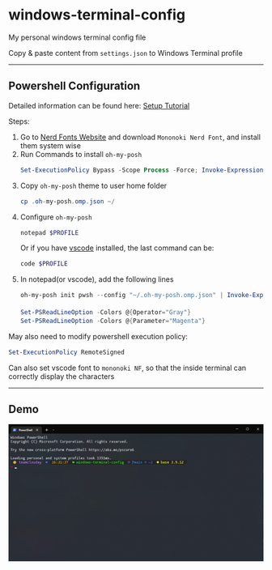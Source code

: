 # windows-terminal-config

My personal windows terminal config file

Copy & paste content from `settings.json` to Windows Terminal profile

------

## Powershell Configuration

Detailed information can be found here: [Setup Tutorial](https://ohmyposh.dev/docs/installation/windows)

Steps:
1. Go to [Nerd Fonts Website](https://www.nerdfonts.com/font-downloads) and download `Mononoki Nerd Font`, and install them system wise
2. Run Commands to install `oh-my-posh`
   ```powershell
   Set-ExecutionPolicy Bypass -Scope Process -Force; Invoke-Expression ((New-Object System.Net.WebClient).DownloadString('https://ohmyposh.dev/install.ps1'))
   ```
3. Copy `oh-my-posh` theme to user home folder
   ```powershell
   cp .oh-my-posh.omp.json ~/
   ```
4. Configure `oh-my-posh`
   ```powershell
   notepad $PROFILE
   ```  
   Or if you have [vscode](https://code.visualstudio.com/) installed, the last command can be:
   ```powershell
   code $PROFILE
   ```
5. In notepad(or vscode), add the following lines  
   ```powershell
   oh-my-posh init pwsh --config "~/.oh-my-posh.omp.json" | Invoke-Expression

   Set-PSReadLineOption -Colors @{Operator="Gray"}
   Set-PSReadLineOption -Colors @{Parameter="Magenta"}
   ```

May also need to modify powershell execution policy:  
```powershell
Set-ExecutionPolicy RemoteSigned
```

Can also set vscode font to `mononoki NF`, so that the inside terminal can correctly display the characters  

------

## Demo  

![img](demo.png)
